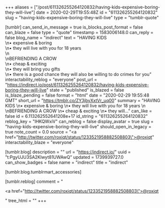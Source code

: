 +++
aliases = ["/post/611326255264120832/having-kids-expensive-boring-they-will-live"]
date = 2020-02-29T19:55:48Z
id = "611326255264120832"
slug = "having-kids-expensive-boring-they-will-live"
type = "tumblr-quote"

[tumblr]
can_send_in_message = true
is_blocks_post_format = false
can_blaze = false
type = "quote"
timestamp = 1583006148.0
can_reply = false
blog_name = "indirect"
text = "HAVING KIDS<br/>\n• expensive &amp; boring<br/>\n• they will live with you for 18 years<br/>\n<br/>\nBEFRIENDING A CROW<br/>\n• cheap &amp; exciting<br/>\n• they will bring you gifts<br/>\n• there is a good chance they will also be willing to do crimes for you"
interactability_reblog = "everyone"
post_url = "https://indirect.io/post/611326255264120832/having-kids-expensive-boring-they-will-live"
state = "published"
is_blazed = false
is_blaze_pending = false
format = "html"
date = "2020-02-29 19:55:48 GMT"
short_url = "https://tmblr.co/ZY3jbyXxtVr_uq00"
summary = "HAVING KIDS \n• expensive & boring \n• they will live with you for 18 years \n \nBEFRIENDING A CROW \n• cheap & exciting \n• they will..."
can_like = false
id = 6.113262552641208e+17
id_string = "611326255264120832"
reblog_key = "lHKQWxiV"
can_reblog = false
display_avatar = true
slug = "having-kids-expensive-boring-they-will-live"
should_open_in_legacy = true
note_count = 0.0
source = "<a href=\"http://twitter.com/roxiqt/status/1233521958882508803\">@roxiqt</a>"
interactability_blaze = "everyone"

[tumblr.blog]
description = ""
url = "https://indirect.io/"
uuid = "t:PgyUJU3SA2Klwyt81UWAwQ"
updated = 1739939727.0
can_show_badges = false
name = "indirect"
title = "indirect"

[tumblr.blog.tumblrmart_accessories]

[tumblr.reblog]
comment = "<p><a href=\"http://twitter.com/roxiqt/status/1233521958882508803\">@roxiqt</a></p>"
tree_html = ""
+++
